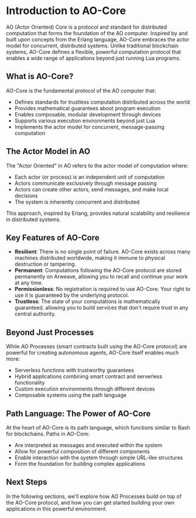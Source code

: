 # Introduction to AO-Core

AO (Actor Oriented) Core is a protocol and standard for distributed computation that forms the foundation of the AO computer. Inspired by and built upon concepts from the Erlang language, AO-Core embraces the actor model for concurrent, distributed systems. Unlike traditional blockchain systems, AO-Core defines a flexible, powerful computation protocol that enables a wide range of applications beyond just running Lua programs.

## What is AO-Core?

AO-Core is the fundamental protocol of the AO computer that:

- Defines standards for trustless computation distributed across the world
- Provides mathematical guarantees about program execution
- Enables composable, modular development through devices
- Supports various execution environments beyond just Lua
- Implements the actor model for concurrent, message-passing computation

## The Actor Model in AO

The "Actor Oriented" in AO refers to the actor model of computation where:

- Each actor (or process) is an independent unit of computation
- Actors communicate exclusively through message passing
- Actors can create other actors, send messages, and make local decisions
- The system is inherently concurrent and distributed

This approach, inspired by Erlang, provides natural scalability and resilience in distributed systems.

## Key Features of AO-Core

- **Resilient**: There is no single point of failure. AO-Core exists across many machines distributed worldwide, making it immune to physical destruction or tampering.
- **Permanent**: Computations following the AO-Core protocol are stored permanently on Arweave, allowing you to recall and continue your work at any time.
- **Permissionless**: No registration is required to use AO-Core. Your right to use it is guaranteed by the underlying protocol.
- **Trustless**: The state of your computations is mathematically guaranteed, allowing you to build services that don't require trust in any central authority.

## Beyond Just Processes

While AO Processes (smart contracts built using the AO-Core protocol) are powerful for creating autonomous agents, AO-Core itself enables much more:

- Serverless functions with trustworthy guarantees
- Hybrid applications combining smart contract and serverless functionality
- Custom execution environments through different devices
- Composable systems using the path language

## Path Language: The Power of AO-Core

At the heart of AO-Core is its path language, which functions similar to Bash for blockchains. Paths in AO-Core:

- Are interpreted as messages and executed within the system
- Allow for powerful composition of different components
- Enable interaction with the system through simple URL-like structures
- Form the foundation for building complex applications

## Next Steps

In the following sections, we'll explore how AO Processes build on top of the AO-Core protocol, and how you can get started building your own applications in this powerful environment.
